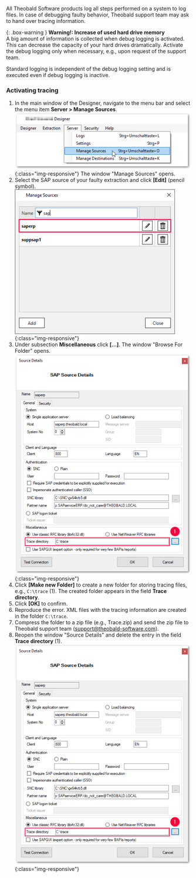 All Theobald Software products log all steps performed on a system to log files.
In case of debugging faulty behavior, Theobald support team may ask to hand over tracing information.

{: .box-warning }
**Warning!: Increase of used hard drive memory** <br>
A big amount of information is collected when debug logging is activated. This can decrease the capacity of your hard drives dramatically.
Activate the debug logging only when necessary, e.g., upon request of the support team.

Standard logging is independent of the debug logging setting and is executed even if debug logging is inactive.

### Activating tracing

1. In the main window of the Designer, navigate to the menu bar and select the menu item **Server > Manage Sources**. 
![XU-Create-Connection-1](/img/content/server_manage_sources.png){:class="img-responsive"}
The window "Manage Sources" opens. <br> 
2. Select the SAP source of your faulty extraction and click **[Edit]** (pencil symbol). 
![sap-source](/img/content/edit_sap_source.png){:class="img-responsive"}
3. Under subsection **Miscellaneous** click **[...]**. The window "Browse For Folder" opens. 
![tracing-path](/img/content/xu_tracing_path.png){:class="img-responsive"}
4. Click **[Make new Folder]** to create a new folder for storing tracing files, e.g., `C:\trace` (1). The created folder appears in the field **Trace directory**.
5. Click **[OK]** to confirm.
6. Reproduce the error. XML files with the tracing information are created in the folder `C:\trace`.
7. Compress the folder to a zip file (e.g., Trace.zip) and send the zip file to Theobald support team (support@theobald-software.com).
8. Reopen the window "Source Details" and delete the entry in the field **Trace directory** (1).
![tracing-path](/img/content/xu_tracing_path.png){:class="img-responsive"}





